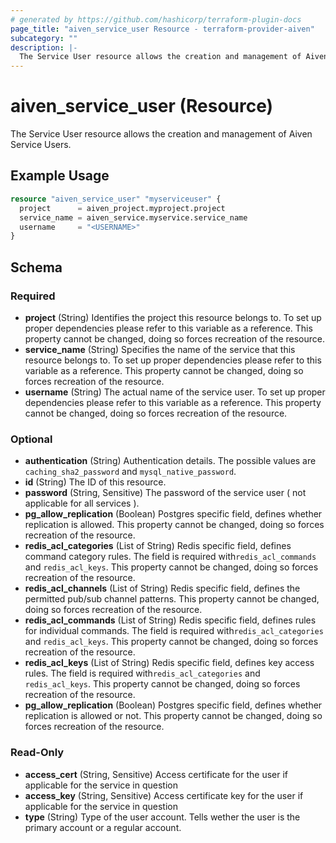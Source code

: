 ```yaml
---
# generated by https://github.com/hashicorp/terraform-plugin-docs
page_title: "aiven_service_user Resource - terraform-provider-aiven"
subcategory: ""
description: |-
  The Service User resource allows the creation and management of Aiven Service Users.
---
```


# aiven_service_user (Resource)

The Service User resource allows the creation and management of Aiven Service Users.

## Example Usage

```terraform
resource "aiven_service_user" "myserviceuser" {
  project      = aiven_project.myproject.project
  service_name = aiven_service.myservice.service_name
  username     = "<USERNAME>"
}
```

<!-- schema generated by tfplugindocs -->
## Schema

### Required

- **project** (String) Identifies the project this resource belongs to. To set up proper dependencies please refer to this variable as a reference. This property cannot be changed, doing so forces recreation of the resource.
- **service_name** (String) Specifies the name of the service that this resource belongs to. To set up proper dependencies please refer to this variable as a reference. This property cannot be changed, doing so forces recreation of the resource.
- **username** (String) The actual name of the service user. To set up proper dependencies please refer to this variable as a reference. This property cannot be changed, doing so forces recreation of the resource.

### Optional

- **authentication** (String) Authentication details. The possible values are `caching_sha2_password` and `mysql_native_password`.
- **id** (String) The ID of this resource.
- **password** (String, Sensitive) The password of the service user ( not applicable for all services ).
- **pg_allow_replication** (Boolean) Postgres specific field, defines whether replication is allowed. This property cannot be changed, doing so forces recreation of the resource.
- **redis_acl_categories** (List of String) Redis specific field, defines command category rules. The field is required with`redis_acl_commands` and `redis_acl_keys`. This property cannot be changed, doing so forces recreation of the resource.
- **redis_acl_channels** (List of String) Redis specific field, defines the permitted pub/sub channel patterns. This property cannot be changed, doing so forces recreation of the resource.
- **redis_acl_commands** (List of String) Redis specific field, defines rules for individual commands. The field is required with`redis_acl_categories` and `redis_acl_keys`. This property cannot be changed, doing so forces recreation of the resource.
- **redis_acl_keys** (List of String) Redis specific field, defines key access rules. The field is required with`redis_acl_categories` and `redis_acl_keys`. This property cannot be changed, doing so forces recreation of the resource.
- **pg_allow_replication** (Boolean) Postgres specific field, defines whether replication is allowed or not. This property cannot be changed, doing so forces recreation of the resource.

### Read-Only

- **access_cert** (String, Sensitive) Access certificate for the user if applicable for the service in question
- **access_key** (String, Sensitive) Access certificate key for the user if applicable for the service in question
- **type** (String) Type of the user account. Tells wether the user is the primary account or a regular account.


